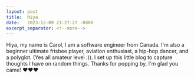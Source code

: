 ```yaml
---
layout: post
title:  Hiya
date:   2023-12-09 21:27:27 -0800
excerpt_separator: <!--more-->
---
```


Hiya, my name is Carol, I am a software engineer from Canada. I'm also a beginner ultimate frisbee player, aviation enthusiast, a hip-hop dancer, and a polyglot. (Yes all amateur level :)). I set up this little blog to capture thoughts I have on random things. Thanks for popping by, I'm glad you came! :heart::heart::heart:

<!--more-->
